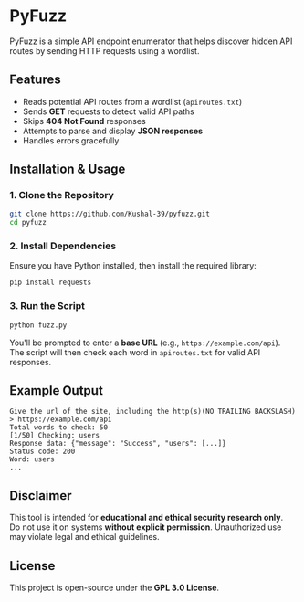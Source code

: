 # PyFuzz

PyFuzz is a simple API endpoint enumerator that helps discover hidden API routes by sending HTTP requests using a wordlist.

## Features  
- Reads potential API routes from a wordlist (`apiroutes.txt`)  
- Sends **GET** requests to detect valid API paths  
- Skips **404 Not Found** responses  
- Attempts to parse and display **JSON responses**  
- Handles errors gracefully  

## Installation & Usage  

### 1. Clone the Repository  
```bash
git clone https://github.com/Kushal-39/pyfuzz.git
cd pyfuzz
```

### 2. Install Dependencies  
Ensure you have Python installed, then install the required library:  
```bash
pip install requests
```

### 3. Run the Script  
```bash
python fuzz.py
```
You'll be prompted to enter a **base URL** (e.g., `https://example.com/api`). The script will then check each word in `apiroutes.txt` for valid API responses.  

## Example Output  
```
Give the url of the site, including the http(s)(NO TRAILING BACKSLASH)
> https://example.com/api
Total words to check: 50
[1/50] Checking: users
Response data: {"message": "Success", "users": [...]}
Status code: 200
Word: users
...
```

## Disclaimer  
This tool is intended for **educational and ethical security research only**.  
Do not use it on systems **without explicit permission**. Unauthorized use may violate legal and ethical guidelines.  

## License  
This project is open-source under the **GPL 3.0 License**.
